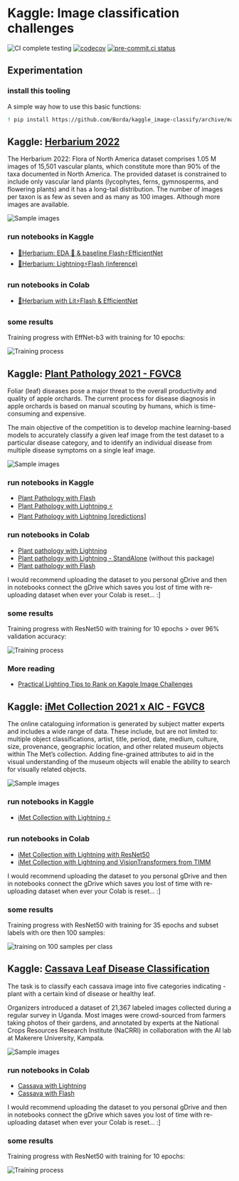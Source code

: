 # Kaggle: Image classification challenges

![CI complete testing](https://github.com/Borda/kaggle_image-classify/workflows/CI%20complete%20testing/badge.svg?branch=main&event=push)
[![codecov](https://codecov.io/gh/Borda/kaggle_image-classify/branch/main/graph/badge.svg?token=5t1Aj5BIyS)](https://codecov.io/gh/Borda/kaggle_image-classify)
[![pre-commit.ci status](https://results.pre-commit.ci/badge/github/Borda/kaggle_image-classify/main.svg)](https://results.pre-commit.ci/latest/github/Borda/kaggle_image-classify/main)

## Experimentation

### install this tooling

A simple way how to use this basic functions:

```bash
! pip install https://github.com/Borda/kaggle_image-classify/archive/main.zip
```

## Kaggle: [Herbarium 2022](https://www.kaggle.com/competitions/herbarium-2022-fgvc9)

The Herbarium 2022: Flora of North America dataset comprises 1.05 M images of 15,501 vascular plants, which constitute more than 90% of the taxa documented in North America. The provided dataset is constrained to include only vascular land plants (lycophytes, ferns, gymnosperms, and flowering plants) and it has a long-tail distribution. The number of images per taxon is as few as seven and as many as 100 images. Although more images are available.

![Sample images](./assets/herbarium_sample-imgs.jpg)

### run notebooks in Kaggle

- [🌿Herbarium: EDA 🔎 & baseline Flash⚡EfficientNet](https://www.kaggle.com/code/jirkaborovec/herbarium-eda-baseline-flash-efficientnet)
- [🌿Herbarium: Lightning⚡Flash (inference)](https://www.kaggle.com/code/jirkaborovec/herbarium-lightning-flash-inference)

### run notebooks in Colab

- [🌿Herbarium with Lit⚡Flash & EfficientNet](https://colab.research.google.com/github/Borda/kaggle_image-classify/blob/main/notebooks/Herbarium-with-Flash-EfficientNet.ipynb)

### some results

Training progress with EffNet-b3 with training for 10 epochs:

![Training process](./assets/herbarium_training-metrics.png)

## Kaggle: [Plant Pathology 2021 - FGVC8](https://www.kaggle.com/c/plant-pathology-2021-fgvc8)

Foliar (leaf) diseases pose a major threat to the overall productivity and quality of apple orchards.
The current process for disease diagnosis in apple orchards is based on manual scouting by humans, which is time-consuming and expensive.

The main objective of the competition is to develop machine learning-based models to accurately classify a given leaf image from the test dataset to a particular disease category, and to identify an individual disease from multiple disease symptoms on a single leaf image.

![Sample images](./assets/plants_sample-images.jpg)

### run notebooks in Kaggle

- [Plant Pathology with Flash](https://www.kaggle.com/jirkaborovec/plant-pathology-with-pytorch-lightning-flash)
- [Plant Pathology with Lightning ⚡](https://www.kaggle.com/jirkaborovec/plant-pathology-with-lightning)
- [Plant Pathology with Lightning [predictions]](https://www.kaggle.com/jirkaborovec/plant-pathology-with-lightning-predictions)

### run notebooks in Colab

- [Plant pathology with Lightning](https://colab.research.google.com/github/Borda/kaggle_image-classify/blob/main/notebooks/Plant-Pathology-with-Lightning.ipynb)
- [Plant pathology with Lightning - StandAlone](https://colab.research.google.com/github/Borda/kaggle_image-classify/blob/main/notebooks/Plant-Pathology-with-Lightning_standalone.ipynb) (without this package)
- [Plant pathology with Flash](https://colab.research.google.com/github/Borda/kaggle_image-classify/blob/main/notebooks/Plant-Pathology-with-Flash.ipynb)

I would recommend uploading the dataset to you personal gDrive and then in notebooks connect the gDrive which saves you lost of time with re-uploading dataset when ever your Colab is reset... :\]

### some results

Training progress with ResNet50 with training for 10 epochs > over 96% validation accuracy:

![Training process](./assets/plants_training-metrics.png)

### More reading

- [Practical Lighting Tips to Rank on Kaggle Image Challenges](https://devblog.pytorchlightning.ai/practical-tips-to-rank-on-kaggle-image-challenges-with-lightning-242e2e533429)

## Kaggle: [iMet Collection 2021 x AIC - FGVC8](https://www.kaggle.com/c/imet-2021-fgvc8)

The online cataloguing information is generated by subject matter experts and includes a wide range of data. These include, but are not limited to: multiple object classifications, artist, title, period, date, medium, culture, size, provenance, geographic location, and other related museum objects within The Met’s collection.
Adding fine-grained attributes to aid in the visual understanding of the museum objects will enable the ability to search for visually related objects.

![Sample images](./assets/imet_sample-imgs.png)

### run notebooks in Kaggle

- [iMet Collection with Lightning ⚡](https://www.kaggle.com/jirkaborovec/imet-with-lightning)

### run notebooks in Colab

- [iMet Collection with Lightning with ResNet50](https://colab.research.google.com/github/Borda/kaggle_image-classify/blob/main/notebooks/iMet-with-Lightning.ipynb)
- [iMet Collection with Lightning and VisionTransformers from TIMM](https://colab.research.google.com/github/Borda/kaggle_image-classify/blob/main/notebooks/iMet-with-Lightning-and-ViT.ipynb)

I would recommend uploading the dataset to you personal gDrive and then in notebooks connect the gDrive which saves you lost of time with re-uploading dataset when ever your Colab is reset... :\]

### some results

Training progress with ResNet50 with training for 35 epochs and subset labels with ore then 100 samples:

![training on 100 samples per class](./assets/imet_training-cls-spl-100.png)

## Kaggle: [Cassava Leaf Disease Classification](https://www.kaggle.com/c/cassava-leaf-disease-classification/overview)

The task is to classify each cassava image into five categories indicating - plant with a certain kind of disease or healthy leaf.

Organizers introduced a dataset of 21,367 labeled images collected during a regular survey in Uganda. Most images were crowd-sourced from farmers taking photos of their gardens, and annotated by experts at the National Crops Resources Research Institute (NaCRRI) in collaboration with the AI lab at Makerere University, Kampala.

![Sample images](./assets/cassava_images.jpg)

### run notebooks in Colab

- [Cassava with Lightning](https://colab.research.google.com/github/Borda/kaggle_image-classify/blob/main/notebooks/Cassava_with_Lightning.ipynb)
- [Cassava with Flash](https://colab.research.google.com/github/Borda/kaggle_image-classify/blob/main/notebooks/Cassava_with_Flash.ipynb)

I would recommend uploading the dataset to you personal gDrive and then in notebooks connect the gDrive which saves you lost of time with re-uploading dataset when ever your Colab is reset... :\]

### some results

Training progress with ResNet50 with training for 10 epochs:

![Training process](./assets/cassava_metrics.png)
